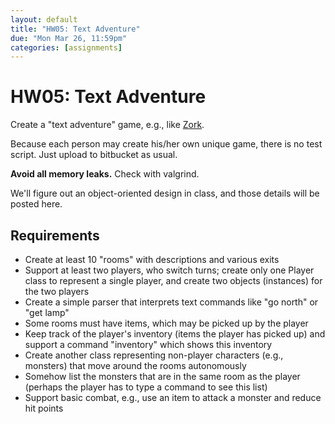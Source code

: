 ```yaml
---
layout: default
title: "HW05: Text Adventure"
due: "Mon Mar 26, 11:59pm"
categories: [assignments]
---
```


# HW05: Text Adventure

Create a "text adventure" game, e.g., like [Zork](http://iplayif.com/?story=http%3A%2F%2Fwww.ifarchive.org%2Fif-archive%2Fgames%2Fzcode%2Fzdungeon.z5).

Because each person may create his/her own unique game, there is no test script. Just upload to bitbucket as usual.

**Avoid all memory leaks.** Check with valgrind.

We'll figure out an object-oriented design in class, and those details will be posted here.

## Requirements

- Create at least 10 "rooms" with descriptions and various exits
- Support at least two players, who switch turns; create only one Player class to represent a single player, and create two objects (instances) for the two players
- Create a simple parser that interprets text commands like "go north" or "get lamp"
- Some rooms must have items, which may be picked up by the player
- Keep track of the player's inventory (items the player has picked up) and support a command "inventory" which shows this inventory
- Create another class representing non-player characters (e.g., monsters) that move around the rooms autonomously
- Somehow list the monsters that are in the same room as the player (perhaps the player has to type a command to see this list)
- Support basic combat, e.g., use an item to attack a monster and reduce hit points

